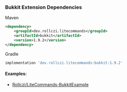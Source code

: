 ### Bukkit Extension Dependencies
Maven
```xml
<dependency>
    <groupId>dev.rollczi.litecommands</groupId>
    <artifactId>bukkit</artifactId>
    <version>1.9.2</version>
</dependency>
```
Gradle
```groovy
implementation 'dev.rollczi.litecommands:bukkit:1.9.2'
```

#### Examples:
- [Rollczi/LiteCommands-BukkitExample](https://github.com/Rollczi/LiteCommands-BukkitExample)
